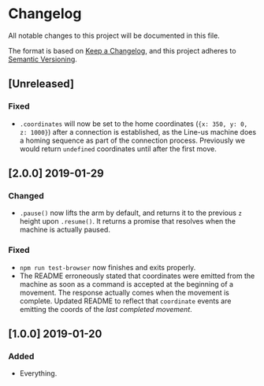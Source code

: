 # Changelog

All notable changes to this project will be documented in this file.

The format is based on [Keep a Changelog](https://keepachangelog.com/en/1.0.0/),
and this project adheres to [Semantic Versioning](https://semver.org/spec/v2.0.0.html).

## [Unreleased]

### Fixed

- `.coordinates` will now be set to the home coordinates (`{x: 350, y: 0, z: 1000}`) after a connection is established, as the Line-us machine does a homing sequence as part of the connection process. Previously we would return `undefined` coordinates until after the first move.

## [2.0.0] 2019-01-29

### Changed

- `.pause()` now lifts the arm by default, and returns it to the previous `z` height upon `.resume()`. It returns a promise that resolves when the machine is actually paused.

### Fixed

- `npm run test-browser` now finishes and exits properly.
- The README erroneously stated that coordinates were emitted from the machine as soon as a command is accepted at the beginning of a movement. The response actually comes when the movement is complete. Updated README to reflect that `coordinate` events are emitting the coords of the _last completed movement_.

## [1.0.0] 2019-01-20

### Added

- Everything.
